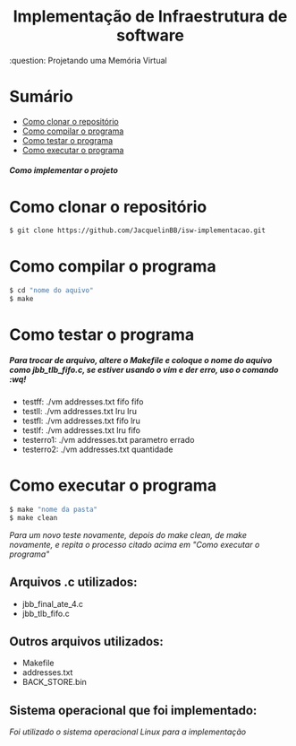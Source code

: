 <h1 align="center">Implementação de Infraestrutura de software</h1>
:question: Projetando uma Memória Virtual

# Sumário
- [Como clonar o repositório](#como-clonar-o-repositório)
- [Como compilar o programa](#como-compilar-o-programa)
- [Como testar o programa](#como-testar-o-programa)
- [Como executar o programa](#como-executar-o-programa)

##### Como implementar o projeto
# Como clonar o repositório
```bash
$ git clone https://github.com/JacquelinBB/isw-implementacao.git
```
# Como compilar o programa
```bash
$ cd "nome do aquivo" 
$ make
```
# Como testar o programa
##### Para trocar de arquivo, altere o Makefile e coloque o nome do aquivo como jbb_tlb_fifo.c, se estiver usando o vim e der erro, uso o comando :wq!
- testff:       ./vm addresses.txt fifo fifo
- testll:       ./vm addresses.txt lru lru
- testfl:       ./vm addresses.txt fifo lru
- testlf:       ./vm addresses.txt lru fifo
- testerro1:    ./vm addresses.txt parametro errado
- testerro2:    ./vm addresses.txt quantidade
# Como executar o programa
```bash
$ make "nome da pasta"
$ make clean
```
*Para um novo teste novamente, depois do make clean, de make novamente, e repita o processo citado acima em "Como executar o programa"*
## Arquivos .c utilizados:
- jbb_final_ate_4.c
- jbb_tlb_fifo.c

## Outros arquivos utilizados:
- Makefile
- addresses.txt
- BACK_STORE.bin

## Sistema operacional que foi implementado:
*Foi utilizado o sistema operacional Linux para a implementação*
